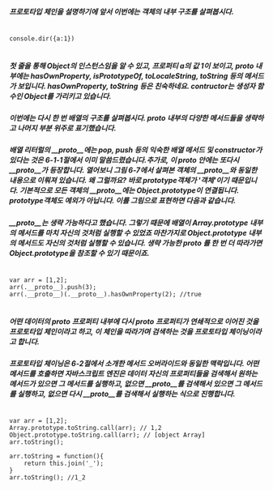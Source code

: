 ##### 프로토타입 체인을 설명하기에 앞서 이번에는 객체의 내부 구조를 살펴봅시다. 

<pre>
<code>
console.dir({a:1})
</code>
</pre>

##### 첫 줄을 통해 Object의 인스턴스임을 알 수 있고, 프로퍼티 a의 값 1이 보이고, __proto__ 내부에는 hasOwnProperty, isPrototypeOf, toLocaleString, toString 등의 메서드가 보입니다. hasOwnProperty, toString 등은 친숙하네요. contructor는 생성자 함수인 Object를 가리키고 있습니다. 

##### 이번에는 다시 한 번 배열의 구조를 살펴봅시다. __proto__ 내부의 다양한 메서드들을 생략하고 나머지 부분 위주로 표기했습니다. 

##### 배열 리터럴의 __proto__에는 pop, push 등의 익숙한 배열 메서드 및 constructor가 있다는 것은 6-1-1절에서 이미 말씀드렸습니다.추가로, 이 __proto__ 안에는 또다시 __proto__가 등장합니다. 열어보니 그림 6-7에서 살펴본 객체의 __proto__와 동일한 내용으로 이뤄져 있습니다. 왜 그럴까요? 바로 prototype객체가 '객체'이기 때문입니다. 기본적으로 모든 객체의 __proto__에는 Object.prototype이 연결됩니다. prototype객체도 예외가 아닙니다. 이를 그림으로 표현하면 다음과 같습니다. 

##### __proto__는 생략 가능하다고 했습니다. 그렇기 때문에 배열이 Array.prototype 내부의 메서드를 마치 자신의 것처럼 실행할 수 있었죠 마찬가지로 Object.prototype 내부의 메서드도 자신의 것처럼 실행할 수 있습니다. 생략 가능한 __proto__ 를 한 번 더 따라가면 Object.prototype을 참조할 수 있기 때문이죠. 

<pre>
<code>
var arr = [1,2];
arr(.__proto__).push(3);
arr(.__proto__)(.__proto__).hasOwnProperty(2); //true
</code>
</pre>

##### 어떤 데이터의 __proto__ 프로퍼티 내부에 다시 __proto__ 프로퍼티가 연쇄적으로 이어진 것을 프로토타입 체인이라고 하고, 이 체인을 따라가며 검색하는 것을 프로토타입 체이닝이라고 합니다. 

##### 프로토타입 체이닝은 6-2절에서 소개한 메서드 오버라이드와 동일한 맥락입니다. 어떤 메서드를 호출하면 자바스크립트 엔진은 데이터 자신의 프로퍼티들을 검색해서 원하는 메서드가 있으면 그 메서드를 실행하고, 없으면 __proto__를 검색해서 있으면 그 메서드를 실행하고, 없으면 다시 __proto__를 검색해서 실행하는 식으로 진행합니다. 

<pre>
<code>
var arr = [1,2];
Array.prototype.toString.call(arr); // 1,2 
Object.prototype.toString.call(arr); // [object Array]
arr.toString();

arr.toString = function(){
    return this.join('_');
}
arr.toString(); //1_2
</code>
</pre>